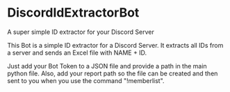# DiscordIdExtractorBot
A super simple ID extractor for your Discord Server

This Bot is a simple ID extractor for a Discord Server. It extracts all IDs from a server and sends an Excel file with NAME + ID.

Just add your Bot Token to a JSON file and provide a path in the main python file. Also, add your report path so the file can be created and then sent to you when you use the command "!memberlist".

